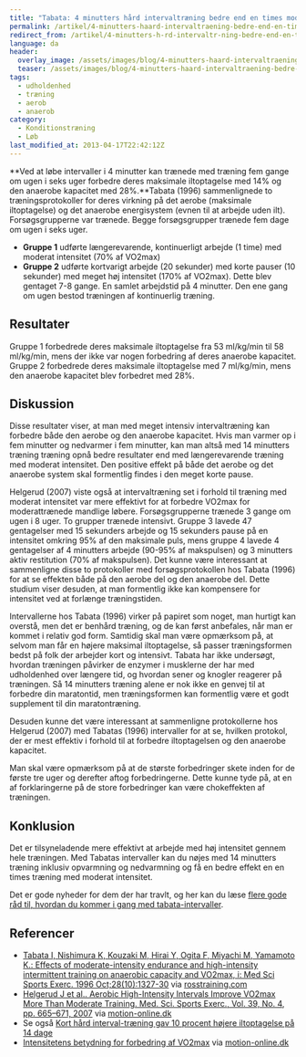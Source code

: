 ```yaml
---
title: "Tabata: 4 minutters hård intervaltræning bedre end en times moderat løb"
permalink: /artikel/4-minutters-haard-intervaltraening-bedre-end-en-times-moderat-loeb
redirect_from: /artikel/4-minutters-h-rd-intervaltr-ning-bedre-end-en-times-moderat-l-b
language: da
header:
  overlay_image: /assets/images/blog/4-minutters-haard-intervaltraening-bedre-end-en-times-moderat-loeb.jpg
  teaser: /assets/images/blog/4-minutters-haard-intervaltraening-bedre-end-en-times-moderat-loeb.jpg
tags:
  - udholdenhed
  - træning
  - aerob
  - anaerob
category:
  - Konditionstræning
  - Løb
last_modified_at: 2013-04-17T22:42:12Z
---
```


**Ved at løbe intervaller i 4 minutter kan trænede med træning fem gange om ugen i seks uger forbedre deres maksimale iltoptagelse med 14% og den anaerobe kapacitet med 28%.**Tabata (1996) sammenlignede to træningsprotokoller for deres virkning på det aerobe (maksimale iltoptagelse) og det anaerobe energisystem (evnen til at arbejde uden ilt). Forsøgsgrupperne var trænede. Begge forsøgsgrupper trænede fem dage om ugen i seks uger.

- **Gruppe 1** udførte længerevarende, kontinuerligt arbejde (1 time) med moderat intensitet (70% af VO2max)
- **Gruppe 2** udførte kortvarigt arbejde (20 sekunder) med korte pauser (10 sekunder) med meget høj intensitet (170% af VO2max). Dette blev gentaget 7-8 gange. En samlet arbejdstid på 4 minutter. Den ene gang om ugen bestod træningen af kontinuerlig træning.

## Resultater

Gruppe 1 forbedrede deres maksimale iltoptagelse fra 53 ml/kg/min til 58 ml/kg/min, mens der ikke var nogen forbedring af deres anaerobe kapacitet. Gruppe 2 forbedrede deres maksimale iltoptagelse med 7 ml/kg/min, mens den anaerobe kapacitet blev forbedret med 28%.

## Diskussion

Disse resultater viser, at man med meget intensiv intervaltræning kan forbedre både den aerobe og den anaerobe kapacitet. Hvis man varmer op i fem minutter og nedvarmer i fem minutter, kan man altså med 14 minutters træning træning opnå bedre resultater end med længerevarende træning med moderat intensitet. Den positive effekt på både det aerobe og det anaerobe system skal formentlig findes i den meget korte pause.

Helgerud (2007) viste også at intervaltræning set i forhold til træning med moderat intensitet var mere effektivt for at forbedre VO2max for moderattrænede mandlige løbere. Forsøgsgrupperne trænede 3 gange om ugen i 8 uger. To grupper trænede intensivt. Gruppe 3 lavede 47 gentagelser med 15 sekunders arbejde og 15 sekunders pause på en intensitet omkring 95% af den maksimale puls, mens gruppe 4 lavede 4 gentagelser af 4 minutters arbejde (90-95% af makspulsen) og 3 minutters aktiv restitution (70% af makspulsen). Det kunne være interessant at sammenligne disse to protokoller med forsøgsprotokollen hos Tabata (1996) for at se effekten både på den aerobe del og den anaerobe del. Dette studium viser desuden, at man formentlig ikke kan kompensere for intensitet ved at forlænge træningstiden.

Intervallerne hos Tabata (1996) virker på papiret som noget, man hurtigt kan overstå, men det er benhård træning, og de kan først anbefales, når man er kommet i relativ god form. Samtidig skal man være opmærksom på, at selvom man får en højere maksimal iltoptagelse, så passer træningsformen bedst på folk der arbejder kort og intensivt. Tabata har ikke undersøgt, hvordan træningen påvirker de enzymer i musklerne der har med udholdenhed over længere tid, og hvordan sener og knogler reagerer på træningen. Så 14 minutters træning alene er nok ikke en genvej til at forbedre din maratontid, men træningsformen kan formentlig være et godt supplement til din maratontræning.

Desuden kunne det være interessant at sammenligne protokollerne hos Helgerud (2007) med Tabatas (1996) intervaller for at se, hvilken protokol, der er mest effektiv i forhold til at forbedre iltoptagelsen og den anaerobe kapacitet.

Man skal være opmærksom på at de største forbedringer skete inden for de første tre uger og derefter aftog forbedringerne. Dette kunne tyde på, at en af forklaringerne på de store forbedringer kan være chokeffekten af træningen.

## Konklusion

Det er tilsyneladende mere effektivt at arbejde med høj intensitet gennem hele træningen. Med Tabatas intervaller kan du nøjes med 14 minutters træning inklusiv opvarmning og nedvarmning og få en bedre effekt en en times træning med moderat intensitet.

Det er gode nyheder for dem der har travlt, og her kan du læse [flere gode råd til, hvordan du kommer i gang med tabata-intervaller](/artikel/4-minutter-i-helvede).

## Referencer

- [Tabata I, Nishimura K, Kouzaki M, Hirai Y, Ogita F, Miyachi M, Yamamoto K.: Effects of moderate-intensity endurance and high-intensity intermittent training on anaerobic capacity and VO2max, i: Med Sci Sports Exerc. 1996 Oct;28(10):1327-30](http://www.ncbi.nlm.nih.gov/pubmed/8897392?dopt=Abstract) via [rosstraining.com](http://www.rosstraining.com/articles/tabataintervals.html)
- [Helgerud J et al.. Aerobic High-Intensity Intervals Improve VO2max More Than Moderate Training. Med. Sci. Sports Exerc., Vol. 39, No. 4, pp. 665–671, 2007](http://www.ncbi.nlm.nih.gov/entrez/query.fcgi?db=pubmed&cmd=Retrieve&dopt=AbstractPlus&list_uids=17414804&query_hl=2&itool=pubmed_docsum) via [motion-online.dk](http://www.motion-online.dk/konditionstraening/kondition_-_artikler/intensitetens_betydning_for_forbedring_af_vo2max/)
- Se også [Kort hård interval-træning gav 10 procent højere iltoptagelse på 14 dage](https://www.motion-online.dk/kort-haard-interval-traening-gav-10-procent-hoejere-iltoptagelse-paa-14-dage/)
- [Intensitetens betydning for forbedring af VO2max](https://www.motion-online.dk/intensitetens-betydning-forbedring-vo2max/) via [motion-online.dk](http://motion-online.dk)
